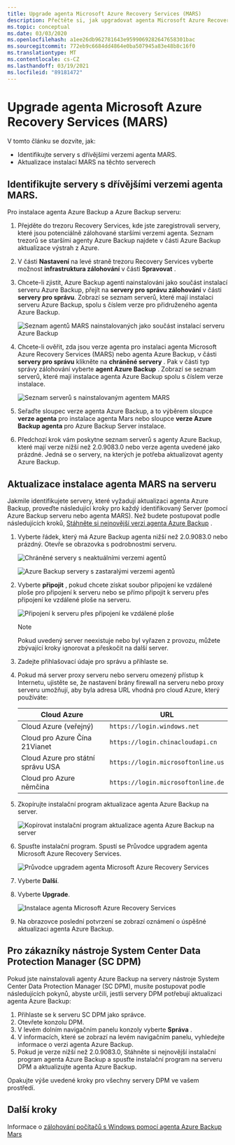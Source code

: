 ```yaml
---
title: Upgrade agenta Microsoft Azure Recovery Services (MARS)
description: Přečtěte si, jak upgradovat agenta Microsoft Azure Recovery Services (MARS).
ms.topic: conceptual
ms.date: 03/03/2020
ms.openlocfilehash: a1ee26db962781643e9599069282647658301bac
ms.sourcegitcommit: 772eb9c6684dd4864e0ba507945a83e48b8c16f0
ms.translationtype: MT
ms.contentlocale: cs-CZ
ms.lasthandoff: 03/19/2021
ms.locfileid: "89181472"
---
```

# <a name="upgrade-the-microsoft-azure-recovery-services-mars-agent"></a>Upgrade agenta Microsoft Azure Recovery Services (MARS)

V tomto článku se dozvíte, jak:

* Identifikujte servery s dřívějšími verzemi agenta MARS.
* Aktualizace instalací MARS na těchto serverech

## <a name="identify-servers-with-earlier-versions-of-the-mars-agent"></a>Identifikujte servery s dřívějšími verzemi agenta MARS.

Pro instalace agenta Azure Backup a Azure Backup serveru:

1. Přejděte do trezoru Recovery Services, kde jste zaregistrovali servery, které jsou potenciálně zálohované staršími verzemi agenta. Seznam trezorů se staršími agenty Azure Backup najdete v části Azure Backup aktualizace výstrah z Azure.
1. V části **Nastavení** na levé straně trezoru Recovery Services vyberte možnost **infrastruktura zálohování** v části **Spravovat** .
1. Chcete-li zjistit, Azure Backup agenti nainstalováni jako součást instalací serveru Azure Backup, přejít na **servery pro správu zálohování** v části **servery pro správu**. Zobrazí se seznam serverů, které mají instalaci serveru Azure Backup, spolu s číslem verze pro přidruženého agenta Azure Backup.

    ![Seznam agentů MARS nainstalovaných jako součást instalací serveru Azure Backup](./media/upgrade-mars-agent/backup-management-servers.png)

1. Chcete-li ověřit, zda jsou verze agenta pro instalaci agenta Microsoft Azure Recovery Services (MARS) nebo agenta Azure Backup, v části **servery pro správu** klikněte na **chráněné servery** . Pak v části typ správy zálohování vyberte **agent Azure Backup** . Zobrazí se seznam serverů, které mají instalace agenta Azure Backup spolu s číslem verze instalace.

    ![Seznam serverů s nainstalovaným agentem MARS](./media/upgrade-mars-agent/protected-servers.png)

1. Seřaďte sloupec verze agenta Azure Backup, a to výběrem sloupce **verze agenta** pro instalace agenta Mars nebo sloupce **verze Azure Backup agenta** pro Azure Backup Server instalace.

1. Předchozí krok vám poskytne seznam serverů s agenty Azure Backup, které mají verze nižší než 2.0.9083.0 nebo verze agenta uvedené jako prázdné. Jedná se o servery, na kterých je potřeba aktualizovat agenty Azure Backup.

## <a name="update-the-mars-agent-installation-on-the-server"></a>Aktualizace instalace agenta MARS na serveru

Jakmile identifikujete servery, které vyžadují aktualizaci agenta Azure Backup, proveďte následující kroky pro každý identifikovaný Server (pomocí Azure Backup serveru nebo agenta MARS). Než budete postupovat podle následujících kroků, [Stáhněte si nejnovější verzi agenta Azure Backup](https://aka.ms/azurebackup_agent) .

1. Vyberte řádek, který má Azure Backup agenta nižší než 2.0.9083.0 nebo prázdný. Otevře se obrazovka s podrobnostmi serveru.

    ![Chráněné servery s neaktuálními verzemi agentů](./media/upgrade-mars-agent/old-agent-version.png)

    ![Azure Backup servery s zastaralými verzemi agentů](./media/upgrade-mars-agent/backup-management-servers-old-versions.png)

1. Vyberte **připojit** , pokud chcete získat soubor připojení ke vzdálené ploše pro připojení k serveru nebo se přímo připojit k serveru přes připojení ke vzdálené ploše na serveru.

    ![Připojení k serveru přes připojení ke vzdálené ploše](./media/upgrade-mars-agent/connect-to-server.png)

    >[!NOTE]
    > Pokud uvedený server neexistuje nebo byl vyřazen z provozu, můžete zbývající kroky ignorovat a přeskočit na další server.

1. Zadejte přihlašovací údaje pro správu a přihlaste se.

1. Pokud má server proxy serveru nebo serveru omezený přístup k Internetu, ujistěte se, že nastavení brány firewall na serveru nebo proxy serveru umožňují, aby byla adresa URL vhodná pro cloud Azure, který používáte:

    Cloud Azure | URL
    --- | ---
    Cloud Azure (veřejný) |   `https://login.windows.net`
    Cloud pro Azure Čína 21Vianet   | `https://login.chinacloudapi.cn`
    Cloud Azure pro státní správu USA |   `https://login.microsoftonline.us`
    Cloud pro Azure němčina  |  `https://login.microsoftonline.de`

1. Zkopírujte instalační program aktualizace agenta Azure Backup na server.

    ![Kopírovat instalační program aktualizace agenta Azure Backup na server](./media/upgrade-mars-agent/copy-agent-installer.png)

1. Spusťte instalační program. Spustí se Průvodce upgradem agenta Microsoft Azure Recovery Services.

    ![Průvodce upgradem agenta Microsoft Azure Recovery Services](./media/upgrade-mars-agent/agent-upgrade-wizard.png)

1. Vyberte **Další**.

1. Vyberte **Upgrade**.

    ![Instalace agenta Microsoft Azure Recovery Services](./media/upgrade-mars-agent/upgrade-installation.png)

1. Na obrazovce poslední potvrzení se zobrazí oznámení o úspěšné aktualizaci agenta Azure Backup.

## <a name="for-system-center-data-protection-manager-sc-dpm-customers"></a>Pro zákazníky nástroje System Center Data Protection Manager (SC DPM)

Pokud jste nainstalovali agenty Azure Backup na servery nástroje System Center Data Protection Manager (SC DPM), musíte postupovat podle následujících pokynů, abyste určili, jestli servery DPM potřebují aktualizaci agenta Azure Backup:

1. Přihlaste se k serveru SC DPM jako správce.
2. Otevřete konzolu DPM.
3. V levém dolním navigačním panelu konzoly vyberte **Správa** .
4. V informacích, které se zobrazí na levém navigačním panelu, vyhledejte informace o verzi agenta Azure Backup.
5. Pokud je verze nižší než 2.0.9083.0, Stáhněte si nejnovější instalační program agenta Azure Backup a spusťte instalační program na serveru DPM a aktualizujte agenta Azure Backup.

Opakujte výše uvedené kroky pro všechny servery DPM ve vašem prostředí.

## <a name="next-steps"></a>Další kroky

Informace o [zálohování počítačů s Windows pomocí agenta Azure Backup Mars](backup-windows-with-mars-agent.md)
